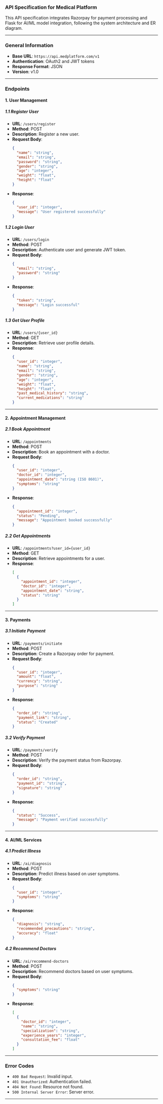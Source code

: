 ### API Specification for Medical Platform

This API specification integrates Razorpay for payment processing and Flask for AI/ML model integration, following the system architecture and ER diagram.

---

### **General Information**

- **Base URL**: `https://api.medplatform.com/v1`
- **Authentication**: OAuth2 and JWT tokens
- **Response Format**: JSON
- **Version**: v1.0

---

### **Endpoints**

#### **1. User Management**

##### **1.1 Register User**

- **URL**: `/users/register`
- **Method**: POST
- **Description**: Register a new user.
- **Request Body**:
  ```json
  {
    "name": "string",
    "email": "string",
    "password": "string",
    "gender": "string",
    "age": "integer",
    "weight": "float",
    "height": "float"
  }
  ```
- **Response**:
  ```json
  {
    "user_id": "integer",
    "message": "User registered successfully"
  }
  ```

##### **1.2 Login User**

- **URL**: `/users/login`
- **Method**: POST
- **Description**: Authenticate user and generate JWT token.
- **Request Body**:
  ```json
  {
    "email": "string",
    "password": "string"
  }
  ```
- **Response**:
  ```json
  {
    "token": "string",
    "message": "Login successful"
  }
  ```

##### **1.3 Get User Profile**

- **URL**: `/users/{user_id}`
- **Method**: GET
- **Description**: Retrieve user profile details.
- **Response**:
  ```json
  {
    "user_id": "integer",
    "name": "string",
    "email": "string",
    "gender": "string",
    "age": "integer",
    "weight": "float",
    "height": "float",
    "past_medical_history": "string",
    "current_medications": "string"
  }
  ```

---

#### **2. Appointment Management**

##### **2.1 Book Appointment**

- **URL**: `/appointments`
- **Method**: POST
- **Description**: Book an appointment with a doctor.
- **Request Body**:
  ```json
  {
    "user_id": "integer",
    "doctor_id": "integer",
    "appointment_date": "string (ISO 8601)",
    "symptoms": "string"
  }
  ```
- **Response**:
  ```json
  {
    "appointment_id": "integer",
    "status": "Pending",
    "message": "Appointment booked successfully"
  }
  ```

##### **2.2 Get Appointments**

- **URL**: `/appointments?user_id={user_id}`
- **Method**: GET
- **Description**: Retrieve appointments for a user.
- **Response**:
  ```json
  [
    {
      "appointment_id": "integer",
      "doctor_id": "integer",
      "appointment_date": "string",
      "status": "string"
    }
  ]
  ```

---

#### **3. Payments**

##### **3.1 Initiate Payment**

- **URL**: `/payments/initiate`
- **Method**: POST
- **Description**: Create a Razorpay order for payment.
- **Request Body**:
  ```json
  {
    "user_id": "integer",
    "amount": "float",
    "currency": "string",
    "purpose": "string"
  }
  ```
- **Response**:
  ```json
  {
    "order_id": "string",
    "payment_link": "string",
    "status": "Created"
  }
  ```

##### **3.2 Verify Payment**

- **URL**: `/payments/verify`
- **Method**: POST
- **Description**: Verify the payment status from Razorpay.
- **Request Body**:
  ```json
  {
    "order_id": "string",
    "payment_id": "string",
    "signature": "string"
  }
  ```
- **Response**:
  ```json
  {
    "status": "Success",
    "message": "Payment verified successfully"
  }
  ```

---

#### **4. AI/ML Services**

##### **4.1 Predict Illness**

- **URL**: `/ai/diagnosis`
- **Method**: POST
- **Description**: Predict illness based on user symptoms.
- **Request Body**:
  ```json
  {
    "user_id": "integer",
    "symptoms": "string"
  }
  ```
- **Response**:
  ```json
  {
    "diagnosis": "string",
    "recommended_precautions": "string",
    "accuracy": "float"
  }
  ```

##### **4.2 Recommend Doctors**

- **URL**: `/ai/recommend-doctors`
- **Method**: POST
- **Description**: Recommend doctors based on user symptoms.
- **Request Body**:
  ```json
  {
    "symptoms": "string"
  }
  ```
- **Response**:
  ```json
  [
    {
      "doctor_id": "integer",
      "name": "string",
      "specialization": "string",
      "experience_years": "integer",
      "consultation_fee": "float"
    }
  ]
  ```

---

### **Error Codes**

- `400 Bad Request`: Invalid input.
- `401 Unauthorized`: Authentication failed.
- `404 Not Found`: Resource not found.
- `500 Internal Server Error`: Server error.

---
